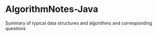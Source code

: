 # AlgorithmNotes-Java
Summary of typical data structures and algorithms and corresponding questions 
